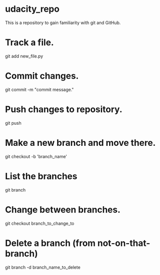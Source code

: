 # udacity_repo
This is a repository to gain familiarity with git and GitHub.

# Track a file.
git add new_file.py

# Commit changes.
git commit -m "commit message."

# Push changes to repository.
git push

# Make a new branch and move there.
git checkout -b 'branch_name'

# List the branches
git branch

# Change between branches.
git checkout branch_to_change_to

# Delete a branch (from not-on-that-branch)
git branch -d branch_name_to_delete
